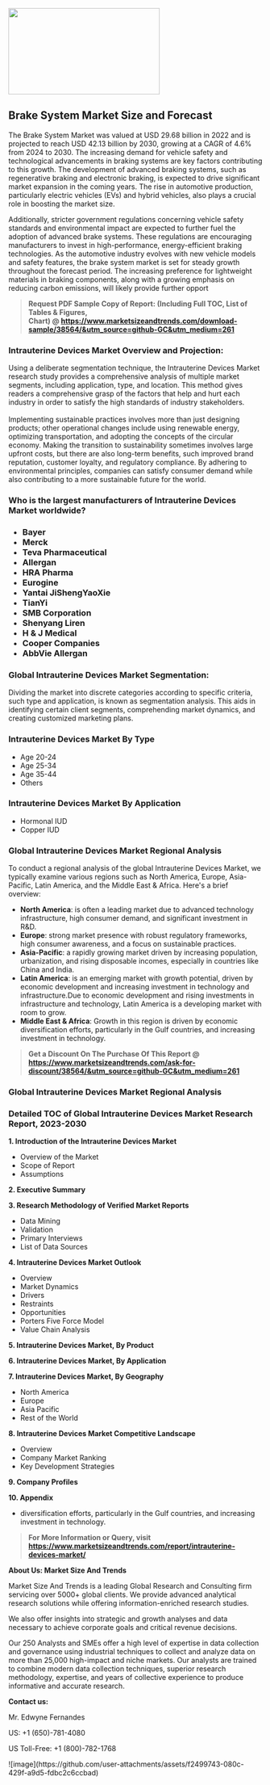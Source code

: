 <p><img class="alignnone size-medium wp-image-20088" src="https://ffe5etoiles.com/wp-content/uploads/2024/12/MST1-300x171.png" alt="" width="300" height="171" /></p><h2>Brake System Market Size and Forecast</h2><p>The Brake System Market was valued at USD 29.68 billion in 2022 and is projected to reach USD 42.13 billion by 2030, growing at a CAGR of 4.6% from 2024 to 2030. The increasing demand for vehicle safety and technological advancements in braking systems are key factors contributing to this growth. The development of advanced braking systems, such as regenerative braking and electronic braking, is expected to drive significant market expansion in the coming years. The rise in automotive production, particularly electric vehicles (EVs) and hybrid vehicles, also plays a crucial role in boosting the market size.</p><p>Additionally, stricter government regulations concerning vehicle safety standards and environmental impact are expected to further fuel the adoption of advanced brake systems. These regulations are encouraging manufacturers to invest in high-performance, energy-efficient braking technologies. As the automotive industry evolves with new vehicle models and safety features, the brake system market is set for steady growth throughout the forecast period. The increasing preference for lightweight materials in braking components, along with a growing emphasis on reducing carbon emissions, will likely provide further opport</p><blockquote id="" class=""><strong>Request PDF Sample Copy of Report: (Including Full TOC, List of Tables &amp; Figures, Chart)&nbsp;@&nbsp;<strong><a href="https://www.marketsizeandtrends.com/download-sample/38564/&utm_source=github-GC&utm_medium=261" target="_blank">https://www.marketsizeandtrends.com/download-sample/38564/&utm_source=github-GC&utm_medium=261</a></strong></strong></blockquote><h3 id="" class="">Intrauterine Devices Market&nbsp;Overview and Projection:</h3><p id="" class="">Using a deliberate segmentation technique, the Intrauterine Devices Market research study provides a comprehensive analysis of multiple market segments, including application, type, and location. This method gives readers a comprehensive grasp of the factors that help and hurt each industry in order to satisfy the high standards of industry stakeholders. <br /> <br />Implementing sustainable practices involves more than just designing products; other operational changes include using renewable energy, optimizing transportation, and adopting the concepts of the circular economy. Making the transition to sustainability sometimes involves large upfront costs, but there are also long-term benefits, such improved brand reputation, customer loyalty, and regulatory compliance. By adhering to environmental principles, companies can satisfy consumer demand while also contributing to a more sustainable future for the world.</p><h3 id="" class="">Who is the largest manufacturers of&nbsp;Intrauterine Devices Market worldwide?</h3><h3 class=""><p><ul><li>Bayer </li><li> Merck </li><li> Teva Pharmaceutical </li><li> Allergan </li><li> HRA Pharma </li><li> Eurogine </li><li> Yantai JiShengYaoXie </li><li> TianYi </li><li> SMB Corporation </li><li> Shenyang Liren </li><li> H & J Medical </li><li> Cooper Companies </li><li> AbbVie Allergan</li></ul></p></h3><h3 id="" class="">Global&nbsp;Intrauterine Devices Market Segmentation:</h3><p id="" class="">Dividing the market into discrete categories according to specific criteria, such type and application, is known as segmentation analysis. This aids in identifying certain client segments, comprehending market dynamics, and creating customized marketing plans.</p><h3 id="" class="">Intrauterine Devices Market&nbsp;By Type</h3><p><p><ul><li>Age 20-24 </li><li> Age 25-34 </li><li> Age 35-44 </li><li> Others</p></li></ul></p></p><h3 id="" class="">Intrauterine Devices Market&nbsp;By Application</h3><p class=""><p><ul><li>Hormonal IUD </li><li> Copper IUD</li></ul></p></p><h3 id="" class="">Global Intrauterine Devices Market Regional Analysis</h3><p id="" class="">To conduct a regional analysis of the global Intrauterine Devices Market, we typically examine various regions such as North America, Europe, Asia-Pacific, Latin America, and the Middle East &amp; Africa. Here's a brief overview:</p><ul><li><strong>North America</strong>: is often a leading market due to advanced technology infrastructure, high consumer demand, and significant investment in R&amp;D.</li><li><strong>Europe</strong>: strong market presence with robust regulatory frameworks, high consumer awareness, and a focus on sustainable practices.</li><li><strong>Asia-Pacific</strong>: a rapidly growing market driven by increasing population, urbanization, and rising disposable incomes, especially in countries like China and India.</li><li><strong>Latin America</strong>: is an emerging market with growth potential, driven by economic development and increasing investment in technology and infrastructure.Due to economic development and rising investments in infrastructure and technology, Latin America is a developing market with room to grow.</li><li><strong>Middle East &amp; Africa</strong>: Growth in this region is driven by economic diversification efforts, particularly in the Gulf countries, and increasing investment in technology.</li></ul><blockquote id="" class=""><strong>Get a Discount On The Purchase Of This Report @ <strong><a href="https://www.marketsizeandtrends.com/ask-for-discount/38564/&utm_source=github-GC&utm_medium=261" target="_blank">https://www.marketsizeandtrends.com/ask-for-discount/38564/&utm_source=github-GC&utm_medium=261</a></strong></strong></blockquote><h3 id="" class="">Global Intrauterine Devices Market Regional Analysis</h3><h3 id="" class="">Detailed TOC of Global Intrauterine Devices Market Research Report, 2023-2030</h3><p id="" class=""><strong>1. Introduction of the Intrauterine Devices Market</strong></p><ul><li>Overview of the Market</li><li>Scope of Report</li><li>Assumptions</li></ul><p id="" class=""><strong>2. Executive Summary</strong></p><p id="" class=""><strong>3. Research Methodology of Verified Market Reports</strong></p><ul><li>Data Mining</li><li>Validation</li><li>Primary Interviews</li><li>List of Data Sources</li></ul><p id="" class=""><strong>4. Intrauterine Devices Market Outlook</strong></p><ul><li>Overview</li><li>Market Dynamics</li><li>Drivers</li><li>Restraints</li><li>Opportunities</li><li>Porters Five Force Model</li><li>Value Chain Analysis</li></ul><p id="" class=""><strong>5. Intrauterine Devices Market, By Product</strong></p><p id="" class=""><strong>6. Intrauterine Devices Market, By Application</strong></p><p id="" class=""><strong>7. Intrauterine Devices Market, By Geography</strong></p><ul><li>North America</li><li>Europe</li><li>Asia Pacific</li><li>Rest of the World</li></ul><p id="" class=""><strong>8. Intrauterine Devices Market Competitive Landscape</strong></p><ul><li>Overview</li><li>Company Market Ranking</li><li>Key Development Strategies</li></ul><p id="" class=""><strong>9. Company Profiles</strong></p><p id="" class=""><strong>10. Appendix</strong></p><ul><li>diversification efforts, particularly in the Gulf countries, and increasing investment in technology.</li></ul><blockquote id="" class=""><strong>For More Information or Query, visit <strong><strong><a href="https://www.marketsizeandtrends.com/report/intrauterine-devices-market/" target="_blank">https://www.marketsizeandtrends.com/report/intrauterine-devices-market/</a></strong></strong></strong></blockquote><p id="" class=""><strong>About Us: Market Size And Trends</strong></p><p id="" class="">Market Size And Trends is a leading Global Research and Consulting firm servicing over 5000+ global clients. We provide advanced analytical research solutions while offering information-enriched research studies.</p><p id="" class="">We also offer insights into strategic and growth analyses and data necessary to achieve corporate goals and critical revenue decisions.</p><p id="" class="">Our 250 Analysts and SMEs offer a high level of expertise in data collection and governance using industrial techniques to collect and analyze data on more than 25,000 high-impact and niche markets. Our analysts are trained to combine modern data collection techniques, superior research methodology, expertise, and years of collective experience to produce informative and accurate research.</p><p id="" class=""><strong>Contact us:</strong></p><p id="" class="">Mr. Edwyne Fernandes</p><p id="" class="">US: +1 (650)-781-4080</p><p id="" class="">US Toll-Free: +1 (800)-782-1768</p>
![image](https://github.com/user-attachments/assets/f2499743-080c-429f-a9d5-fdbc2c6ccbad)
